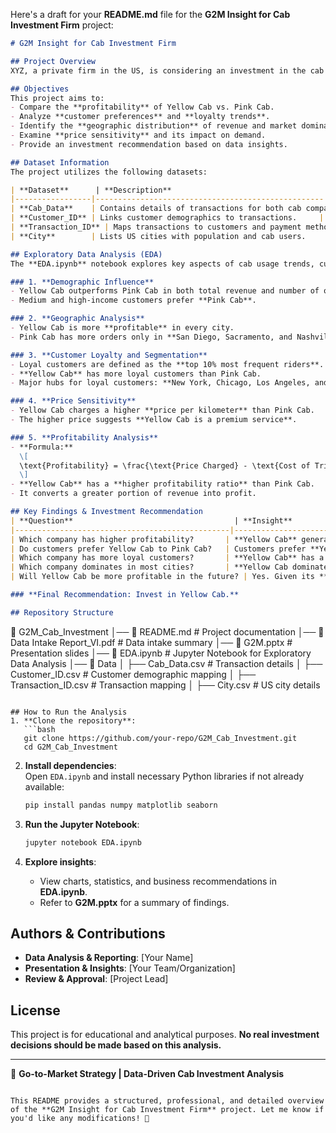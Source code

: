 Here's a draft for your **README.md** file for the **G2M Insight for Cab Investment Firm** project:  

```markdown
# G2M Insight for Cab Investment Firm

## Project Overview
XYZ, a private firm in the US, is considering an investment in the cab industry. As part of their **Go-to-Market (G2M) strategy**, they seek data-driven insights to evaluate the **profitability, customer preferences, and operational efficiency** of two cab companies—**Yellow Cab and Pink Cab**—to determine the best investment opportunity.

## Objectives
This project aims to:
- Compare the **profitability** of Yellow Cab vs. Pink Cab.
- Analyze **customer preferences** and **loyalty trends**.
- Identify the **geographic distribution** of revenue and market dominance.
- Examine **price sensitivity** and its impact on demand.
- Provide an investment recommendation based on data insights.

## Dataset Information
The project utilizes the following datasets:

| **Dataset**      | **Description**                                   | **Format** | **Size**  |
|-----------------|---------------------------------------------------|-----------|----------|
| **Cab_Data**    | Contains details of transactions for both cab companies. | `.csv`     | 20.1 MB  |
| **Customer_ID** | Links customer demographics to transactions.     | `.csv`     | 1 MB     |
| **Transaction_ID** | Maps transactions to customers and payment methods. | `.csv`     | 8.58 MB  |
| **City**        | Lists US cities with population and cab users.    | `.csv`     | 759 Bytes |

## Exploratory Data Analysis (EDA)
The **EDA.ipynb** notebook explores key aspects of cab usage trends, customer behavior, and company performance:

### 1. **Demographic Influence**
- Yellow Cab outperforms Pink Cab in both total revenue and number of orders.
- Medium and high-income customers prefer **Pink Cab**.

### 2. **Geographic Analysis**
- Yellow Cab is more **profitable** in every city.
- Pink Cab has more orders only in **San Diego, Sacramento, and Nashville**.

### 3. **Customer Loyalty and Segmentation**
- Loyal customers are defined as the **top 10% most frequent riders**.
- **Yellow Cab** has more loyal customers than Pink Cab.
- Major hubs for loyal customers: **New York, Chicago, Los Angeles, and Washington, DC**.

### 4. **Price Sensitivity**
- Yellow Cab charges a higher **price per kilometer** than Pink Cab.
- The higher price suggests **Yellow Cab is a premium service**.

### 5. **Profitability Analysis**
- **Formula:**  
  \[
  \text{Profitability} = \frac{\text{Price Charged} - \text{Cost of Trip}}{\text{Cost of Trip}}
  \]
- **Yellow Cab** has a **higher profitability ratio** than Pink Cab.
- It converts a greater portion of revenue into profit.

## Key Findings & Investment Recommendation
| **Question**                                    | **Insight**                                      | **Preferred Cab** |
|------------------------------------------------|-------------------------------------------------|-----------------|
| Which company has higher profitability?       | **Yellow Cab** generates more profit.          | **Yellow Cab** |
| Do customers prefer Yellow Cab to Pink Cab?   | Customers prefer **Yellow Cab**, especially medium and high-income riders. | **Yellow Cab** |
| Which company has more loyal customers?       | **Yellow Cab** has a higher number of repeat customers. | **Yellow Cab** |
| Which company dominates in most cities?       | **Yellow Cab dominates all cities** except for a few. | **Yellow Cab** |
| Will Yellow Cab be more profitable in the future? | Yes. Given its **higher profitability, pricing power, and loyal customer base**, Yellow Cab is a better long-term investment. | **Yellow Cab** |

### **Final Recommendation: Invest in Yellow Cab.**

## Repository Structure
```
📂 G2M_Cab_Investment
│── 📄 README.md              # Project documentation
│── 📄 Data Intake Report_VI.pdf # Data intake summary
│── 📄 G2M.pptx               # Presentation slides
│── 📄 EDA.ipynb              # Jupyter Notebook for Exploratory Data Analysis
│── 📂 Data
│   ├── Cab_Data.csv          # Transaction details
│   ├── Customer_ID.csv       # Customer demographic mapping
│   ├── Transaction_ID.csv    # Transaction mapping
│   ├── City.csv              # US city details
```

## How to Run the Analysis
1. **Clone the repository**:  
   ```bash
   git clone https://github.com/your-repo/G2M_Cab_Investment.git
   cd G2M_Cab_Investment
   ```

2. **Install dependencies**:  
   Open `EDA.ipynb` and install necessary Python libraries if not already available:
   ```python
   pip install pandas numpy matplotlib seaborn
   ```

3. **Run the Jupyter Notebook**:
   ```bash
   jupyter notebook EDA.ipynb
   ```

4. **Explore insights**:
   - View charts, statistics, and business recommendations in **EDA.ipynb**.
   - Refer to **G2M.pptx** for a summary of findings.

## Authors & Contributions
- **Data Analysis & Reporting**: [Your Name]
- **Presentation & Insights**: [Your Team/Organization]
- **Review & Approval**: [Project Lead]

## License
This project is for educational and analytical purposes. **No real investment decisions should be made based on this analysis.**

---
🚖 **Go-to-Market Strategy | Data-Driven Cab Investment Analysis**
```

This README provides a structured, professional, and detailed overview of the **G2M Insight for Cab Investment Firm** project. Let me know if you'd like any modifications! 🚀
